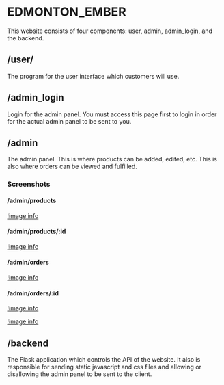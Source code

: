 # EDMONTON_EMBER

This website consists of four components: user, admin, admin_login, and the backend.

## /user/

The program for the user interface which customers will use.

## /admin_login

Login for the admin panel. You must access this page first to login in order for the actual admin panel to be sent to you.

## /admin

The admin panel. This is where products can be added, edited, etc. This is also where orders can be viewed and fulfilled.

### Screenshots

#### /admin/products

[!image info](./screenshots/admin-product-list.png)

#### /admin/products/:id

[!image info](./screenshots/admin-edit-product.png)

#### /admin/orders

[!image info](./screenshots/admin-order-list.png)

#### /admin/orders/:id

[!image info](./screenshots/admin-view-order-unfulfilled.png)

[!image info](./screenshots/admin-view-order-fulfilled.png)

## /backend

The Flask application which controls the API of the website. It also is responsible for sending static javascript and css files and allowing or disallowing the admin panel to be sent to the client.
